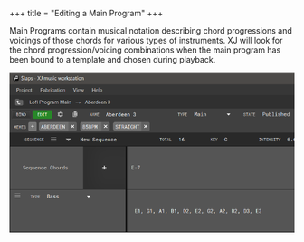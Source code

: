 +++
title = "Editing a Main Program"
+++

Main Programs contain musical notation describing chord progressions and voicings of those chords for various types of instruments. XJ will look for the chord progression/voicing combinations when the main program has been bound to a template and chosen during playback.


![Editing a Main Program](editing-main-program.png)